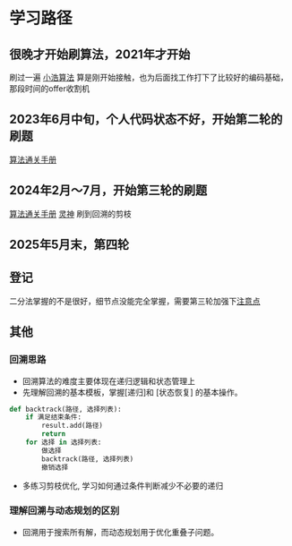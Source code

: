 # 学习路径

## 很晚才开始刷算法，2021年才开始

刷过一遍 [小浩算法](https://www.geekxh.com/1.4.%E4%BA%8C%E5%8F%89%E6%A0%91%E7%B3%BB%E5%88%97/408.html#_01%E3%80%81%E5%89%AA%E6%9E%9D%E6%A6%82%E8%BF%B0
) 算是刚开始接触，也为后面找工作打下了比较好的编码基础，那段时间的offer收割机

## 2023年6月中旬，个人代码状态不好，开始第二轮的刷题

[算法通关手册](https://algo.itcharge.cn/00.Introduction/01.Data-Structures-Algorithms/)

## 2024年2月～7月，开始第三轮的刷题

[算法通关手册](https://algo.itcharge.cn/00.Introduction/01.Data-Structures-Algorithms/)
[灵神](https://github.com/EndlessCheng/codeforces-go/blob/master/leetcode/README.md) 刷到回溯的剪枝

## 2025年5月末，第四轮

## 登记

二分法掌握的不是很好，细节点没能完全掌握，需要第三轮加强下[注意点](https://algo.itcharge.cn/01.Array/03.Array-Binary-Search/02.Array-Binary-Search-02/)


## 其他

### 回溯思路
- 回溯算法的难度主要体现在递归逻辑和状态管理上
- 先理解回溯的基本模板，掌握[递归]和 [状态恢复] 的基本操作。
``` python
def backtrack(路径, 选择列表):
    if 满足结束条件:
        result.add(路径)
        return
    for 选择 in 选择列表:
        做选择
        backtrack(路径, 选择列表)
        撤销选择
```
- 多练习剪枝优化, 学习如何通过条件判断减少不必要的递归

### 理解回溯与动态规划的区别
- 回溯用于搜索所有解，而动态规划用于优化重叠子问题。